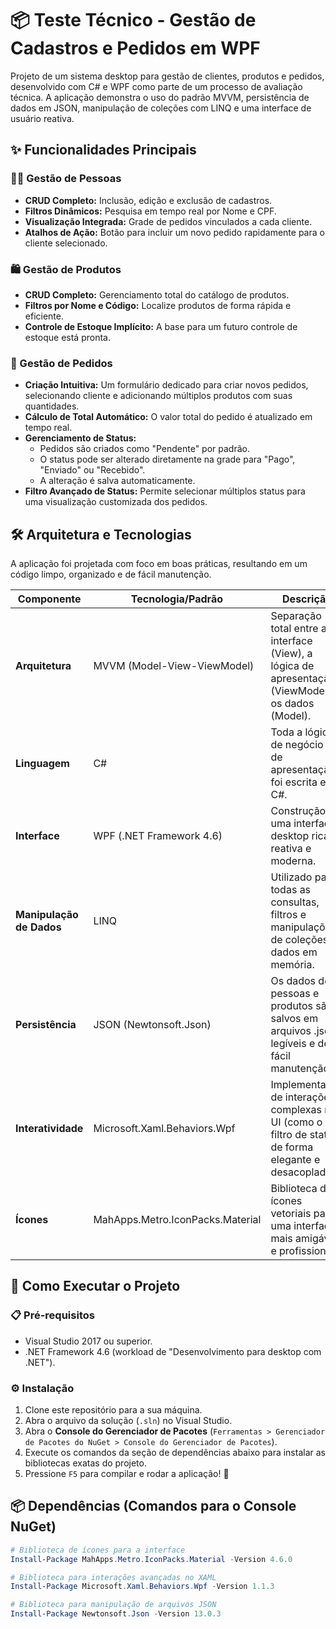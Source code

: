 # 📦 Teste Técnico - Gestão de Cadastros e Pedidos em WPF

Projeto de um sistema desktop para gestão de clientes, produtos e pedidos, desenvolvido com C# e WPF como parte de um processo de avaliação técnica. A aplicação demonstra o uso do padrão MVVM, persistência de dados em JSON, manipulação de coleções com LINQ e uma interface de usuário reativa.

## ✨ Funcionalidades Principais

### 🧑‍💼 Gestão de Pessoas
*   **CRUD Completo:** Inclusão, edição e exclusão de cadastros.
*   **Filtros Dinâmicos:** Pesquisa em tempo real por Nome e CPF.
*   **Visualização Integrada:** Grade de pedidos vinculados a cada cliente.
*   **Atalhos de Ação:** Botão para incluir um novo pedido rapidamente para o cliente selecionado.

### 🛍️ Gestão de Produtos
*   **CRUD Completo:** Gerenciamento total do catálogo de produtos.
*   **Filtros por Nome e Código:** Localize produtos de forma rápida e eficiente.
*   **Controle de Estoque Implícito:** A base para um futuro controle de estoque está pronta.

### 📝 Gestão de Pedidos
*   **Criação Intuitiva:** Um formulário dedicado para criar novos pedidos, selecionando cliente e adicionando múltiplos produtos com suas quantidades.
*   **Cálculo de Total Automático:** O valor total do pedido é atualizado em tempo real.
*   **Gerenciamento de Status:**
    *   Pedidos são criados como "Pendente" por padrão.
    *   O status pode ser alterado diretamente na grade para "Pago", "Enviado" ou "Recebido".
    *   A alteração é salva automaticamente.
*   **Filtro Avançado de Status:** Permite selecionar múltiplos status para uma visualização customizada dos pedidos.

## 🛠️ Arquitetura e Tecnologias
A aplicação foi projetada com foco em boas práticas, resultando em um código limpo, organizado e de fácil manutenção.

| Componente             | Tecnologia/Padrão              | Descrição                                                                                                |
| ---------------------- | ------------------------------ | -------------------------------------------------------------------------------------------------------- |
| **Arquitetura**        | MVVM (Model-View-ViewModel)    | Separação total entre a interface (View), a lógica de apresentação (ViewModel) e os dados (Model).         |
| **Linguagem**          | C#                             | Toda a lógica de negócio e de apresentação foi escrita em C#.                                              |
| **Interface**          | WPF (.NET Framework 4.6)       | Construção de uma interface desktop rica, reativa e moderna.                                             |
| **Manipulação de Dados** | LINQ                           | Utilizado para todas as consultas, filtros e manipulações de coleções de dados em memória.               |
| **Persistência**       | JSON (Newtonsoft.Json)         | Os dados de pessoas e produtos são salvos em arquivos .json legíveis e de fácil manutenção.              |
| **Interatividade**     | Microsoft.Xaml.Behaviors.Wpf   | Implementação de interações complexas na UI (como o filtro de status) de forma elegante e desacoplada.   |
| **Ícones**             | MahApps.Metro.IconPacks.Material | Biblioteca de ícones vetoriais para uma interface mais amigável e profissional.                          |

## 🚀 Como Executar o Projeto

### 📋 Pré-requisitos
*   Visual Studio 2017 ou superior.
*   .NET Framework 4.6 (workload de "Desenvolvimento para desktop com .NET").

### ⚙️ Instalação
1.  Clone este repositório para a sua máquina.
2.  Abra o arquivo da solução (`.sln`) no Visual Studio.
3.  Abra o **Console do Gerenciador de Pacotes** (`Ferramentas > Gerenciador de Pacotes do NuGet > Console do Gerenciador de Pacotes`).
4.  Execute os comandos da seção de dependências abaixo para instalar as bibliotecas exatas do projeto.
5.  Pressione `F5` para compilar e rodar a aplicação! 🎉

## 📦 Dependências (Comandos para o Console NuGet)
```powershell
# Biblioteca de ícones para a interface
Install-Package MahApps.Metro.IconPacks.Material -Version 4.6.0

# Biblioteca para interações avançadas no XAML
Install-Package Microsoft.Xaml.Behaviors.Wpf -Version 1.1.3

# Biblioteca para manipulação de arquivos JSON
Install-Package Newtonsoft.Json -Version 13.0.3
